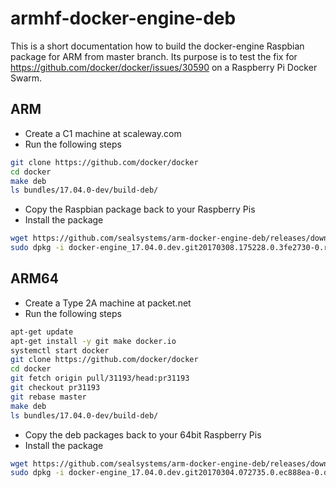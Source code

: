 # armhf-docker-engine-deb

This is a short documentation how to build the docker-engine Raspbian package for ARM from master branch.
Its purpose is to test the fix for https://github.com/docker/docker/issues/30590 on a Raspberry Pi Docker Swarm.

## ARM

- Create a C1 machine at scaleway.com
- Run the following steps

```bash
git clone https://github.com/docker/docker
cd docker
make deb
ls bundles/17.04.0-dev/build-deb/
```

- Copy the Raspbian package back to your Raspberry Pis
- Install the package

```bash
wget https://github.com/sealsystems/arm-docker-engine-deb/releases/download/git20170308.175228.0.3fe2730/docker-engine_17.04.0.dev.git20170308.175228.0.3fe2730-0.raspbian-jessie_armhf.deb
sudo dpkg -i docker-engine_17.04.0.dev.git20170308.175228.0.3fe2730-0.raspbian-jessie_armhf.deb
```

## ARM64

- Create a Type 2A machine at packet.net
- Run the following steps

```bash
apt-get update
apt-get install -y git make docker.io
systemctl start docker
git clone https://github.com/docker/docker
cd docker
git fetch origin pull/31193/head:pr31193
git checkout pr31193
git rebase master
make deb
ls bundles/17.04.0-dev/build-deb/
```

- Copy the deb packages back to your 64bit Raspberry Pis
- Install the package

```bash
wget https://github.com/sealsystems/arm-docker-engine-deb/releases/download/git20170304.072735.0.ec888ea/docker-engine_17.04.0.dev.git20170304.072735.0.ec888ea-0.debian-jessie_arm64.deb
sudo dpkg -i docker-engine_17.04.0.dev.git20170304.072735.0.ec888ea-0.debian-jessie_arm64.deb
```

